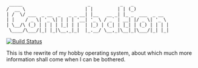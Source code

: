      _____                        _           _   _             
    /  __ \                      | |         | | (_)            
    | /  \/ ___  _ __  _   _ _ __| |__   __ _| |_ _  ___  _ __  
    | |    / _ \| '_ \| | | | '__| '_ \ / _` | __| |/ _ \| '_ \
    | \__/\ (_) | | | | |_| | |  | |_) | (_| | |_| | (_) | | | |
     \____/\___/|_| |_|\__,_|_|  |_.__/ \__,_|\__|_|\___/|_| |_|




[![Build Status](https://travis-ci.org/twrl/conurbation.svg?branch=taketwo)](https://travis-ci.org/twrl/conurbation)

This is the rewrite of my hobby operating system, about which much more information
shall come when I can be bothered.
